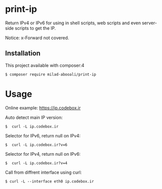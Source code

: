 # print-ip


Return IPv4 or IPv6 for using in shell scripts, web scripts and even server-side scripts to get the IP.

Notice: x-Forward not covered.

## Installation

This project available with composer:4
```
$ composer require milad-abooali/print-ip
```

# Usage

Online example:
https://ip.codebox.ir

Auto detect main IP version:
```
$  curl -L ip.codebox.ir
```

Selector for IPv6, return null on IPv4:
```
$  curl -L ip.codebox.ir?v=6
```

Selector for IPv4, return null on IPv6:
```
$  curl -L ip.codebox.ir?v=4
```

Call from diffrent interface using curl:
```
$ curl -L --interface eth0 ip.codebox.ir
```
